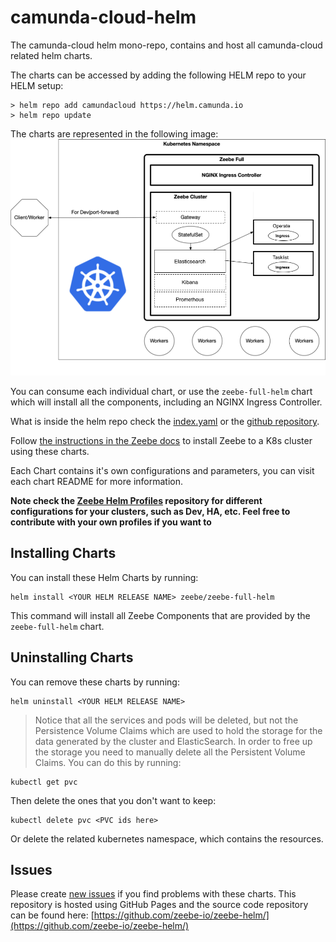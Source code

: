 # camunda-cloud-helm

The camunda-cloud helm mono-repo, contains and host all camunda-cloud related helm charts.

The charts can be accessed by adding the following HELM repo to your HELM setup:
```
> helm repo add camundacloud https://helm.camunda.io
> helm repo update
```

The charts are represented in the following image:
![HELM CHARTS](imgs/HelmChartImage.png)


You can consume each individual chart, or use the `zeebe-full-helm` chart which will install all the components, including an NGINX Ingress Controller.

What is inside the helm repo check the [index.yaml](https://helm.camunda.io/index.yaml) or the [github repository](https://github.com/camunda-community-hub/camunda-cloud-helm).

Follow [the instructions in the Zeebe docs](https://docs.zeebe.io/kubernetes/installing-helm.html) to install Zeebe to a K8s cluster using these charts.

Each Chart contains it's own configurations and parameters, you can visit each chart README for more information. 

**Note check the [Zeebe Helm Profiles](https://github.com/zeebe-io/zeebe-helm-profiles) repository for different configurations for your clusters, such as Dev, HA, etc. Feel free to contribute with your own profiles if you want to**

## Installing Charts

You can install these Helm Charts by running:
```
helm install <YOUR HELM RELEASE NAME> zeebe/zeebe-full-helm
```
This command will install all Zeebe Components that are provided by the `zeebe-full-helm` chart.


## Uninstalling Charts

You can remove these charts by running:
```
helm uninstall <YOUR HELM RELEASE NAME>
```

> Notice that all the services and pods will be deleted, but not the Persistence Volume Claims which are used to hold the storage for the data generated by the cluster and ElasticSearch. In order to free up the storage you need to manually delete all the Persistent Volume Claims. You can do this by running:
```
kubectl get pvc
```
Then delete the ones that you don't want to keep:
```
kubectl delete pvc <PVC ids here>
```

Or delete the related kubernetes namespace, which contains the resources.

## Issues

Please create [new issues](https://github.com/zeebe-io/zeebe-helm/issues) if you find problems with these charts. This repository is hosted using GitHub Pages and the source code repository can be found here: [https://github.com/zeebe-io/zeebe-helm/](https://github.com/zeebe-io/zeebe-helm/)

